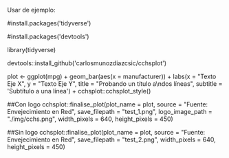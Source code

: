 Usar de ejemplo:

#install.packages('tidyverse')

#install.packages('devtools')

library(tidyverse)

devtools::install_github('carlosmunozdiazcsic/cchsplot')


plot <- ggplot(mpg) +
  geom_bar(aes(x = manufacturer)) + 
  labs(x = "Texto Eje X", 
       y = "Texto Eje Y", 
       title = "Probando un título a\ndos líneas",
       subtitle = 'Subtítulo a una línea') +
  cchsplot::cchsplot_style()

##Con logo
cchsplot::finalise_plot(plot_name = plot,
              source = "Fuente: Envejecimiento en Red",
              save_filepath = "test_1.png",
              logo_image_path = "./img/cchs.png",
              width_pixels = 640,
              height_pixels = 450)

##Sin logo
cchsplot::finalise_plot(plot_name = plot,
              source = "Fuente: Envejecimiento en Red",
              save_filepath = "test_2.png",
              width_pixels = 640,
              height_pixels = 450)

